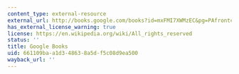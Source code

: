 ```yaml
---
content_type: external-resource
external_url: http://books.google.com/books?id=mxFMI7XWMzEC&pg=PAfrontcover
has_external_license_warning: true
license: https://en.wikipedia.org/wiki/All_rights_reserved
status: ''
title: Google Books
uid: 661109ba-a1d3-4863-8a5d-f5c08d9ea500
wayback_url: ''
---
```

